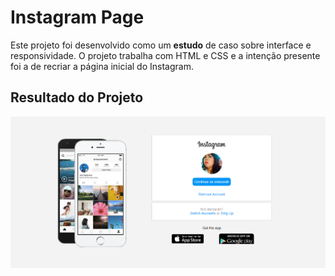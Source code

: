 # Instagram Page
Este projeto foi desenvolvido como um **estudo** de caso sobre interface e responsividade.
O projeto trabalha com HTML e CSS e a intenção presente foi a de recriar a página inicial do Instagram.

## Resultado do Projeto 

<img src="img/resultado.PNG" alt="resultado">